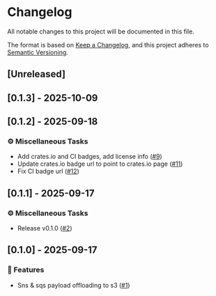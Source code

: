 # Changelog

All notable changes to this project will be documented in this file.

The format is based on [Keep a Changelog](https://keepachangelog.com/en/1.0.0/),
and this project adheres to [Semantic Versioning](https://semver.org/spec/v2.0.0.html).

## [Unreleased]
## [0.1.3] - 2025-10-09
## [0.1.2] - 2025-09-18

### ⚙️ Miscellaneous Tasks

- Add crates.io and CI badges, add license info ([#9](https://github.com/kairsas/rust-payload-offloading-for-aws/pull/9))
- Update crates.io badge url to point to crates.io page ([#11](https://github.com/kairsas/rust-payload-offloading-for-aws/pull/11))
- Fix CI badge url ([#12](https://github.com/kairsas/rust-payload-offloading-for-aws/pull/12))
## [0.1.1] - 2025-09-17

### ⚙️ Miscellaneous Tasks

- Release v0.1.0 ([#2](https://github.com/kairsas/rust-payload-offloading-for-aws/pull/2))
## [0.1.0] - 2025-09-17

### 🚀 Features

- Sns & sqs payload offloading to s3 ([#1](https://github.com/kairsas/rust-payload-offloading-for-aws/pull/1))

